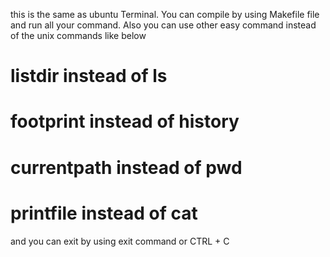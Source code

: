 this is the same as ubuntu Terminal. You can compile by using Makefile file and run all your command. Also you can use other easy command instead of the unix commands like below
# listdir instead of ls
# footprint instead of history
# currentpath instead of pwd
# printfile instead of cat
and you can exit by using exit command or CTRL + C
